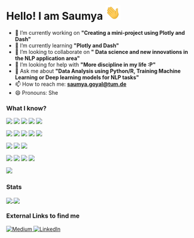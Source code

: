 # Hello! I am Saumya <img src="https://github.com/saumyagoyal95/saumyagoyal95/blob/b818d448a477b2645f428ecd0a2045c2c8baec26/wave.gif" width="40px">

- 🔭 I’m currently working on <b>"Creating a mini-project using Plotly and Dash"</b>
- 🌱 I’m currently learning  <b>"Plotly and Dash"</b>
- 👯 I’m looking to collaborate on <b>" Data science and new innovations in the NLP application area"</b>
- 🤔 I’m looking for help with <b>"More discipline in my life :P"</b>
- 💬 Ask me about <b>"Data Analysis using Python/R, Training Machine Learning or Deep learning models for NLP tasks"</b> 
- 📫 How to reach me: <b>saumya.goyal@tum.de</b>
- 😄 Pronouns: She 

### What I know?
![](https://img.shields.io/badge/Language-Python-informational??style=for-the-badge&color=red)
![](https://img.shields.io/badge/-R-informational??style=for-the-badge&color=red)
![](https://img.shields.io/badge/-MySQL-informational??style=for-the-badge&color=red)
![](https://img.shields.io/badge/-CPP-informational??style=for-the-badge&color=red)
![](https://img.shields.io/badge/-Git-informational??style=for-the-badge&color=red)

![](https://img.shields.io/badge/PythonLibraries-PyTorch-informational??style=for-the-badge&color=success)
![](https://img.shields.io/badge/-NumPy-informational??style=for-the-badge&color=success)
![](https://img.shields.io/badge/-Pandas-informational??style=for-the-badge&color=success)
![](https://img.shields.io/badge/-ScikitLearn-informational??style=for-the-badge&color=success)
![](https://img.shields.io/badge/-HuggingFace(Transformers)-informational??style=for-the-badge&color=success)

![](https://img.shields.io/badge/Visualization-Seaborn-informational??style=for-the-badge&color=success)
![](https://img.shields.io/badge/-Matplotlib-informational??style=for-the-badge&color=success)
![](https://img.shields.io/badge/-Tensorboard-informational??style=for-the-badge&color=success)

![](https://img.shields.io/badge/DevOps-Docker-informational??style=for-the-badge&color=blue)
![](https://img.shields.io/badge/-Jira-informational??style=for-the-badge&color=blue)
![](https://img.shields.io/badge/-Jenkins-informational??style=for-the-badge&color=blue)
![](https://img.shields.io/badge/-Ansible-informational??style=for-the-badge&color=blue)

![](https://img.shields.io/badge/Cloud-AWS-informational??style=for-the-badge&color=yellow)

### Stats

<a href="https://github.com/saumyagoyal95">
  <img align="center" src="https://github-readme-stats.vercel.app/api?username=saumyagoyal95&hide=contribs,prs&show_icons=true&theme=gruvbox"/> 
</a>

<a href="https://github.com/saumyagoyal95">
  <img align="center" src="https://github-readme-stats.vercel.app/api/top-langs/?username=saumyagoyal95&hide=HTML,CSS&theme=gruvbox" />
</a>



### External Links to find me

  <a href="https://saumyagoyal.medium.com" >
         <img alt="Medium" src="https://cdn4.iconfinder.com/data/icons/social-media-2210/24/Medium-512.png"
         width="50" height="50">
 </a>
 
  <a href="https://www.linkedin.com/in/saumyaagoyal" >
         <img alt="LinkedIn" src="https://cdn-icons-png.flaticon.com/512/174/174857.png" width="50" height="50">
 </a>

